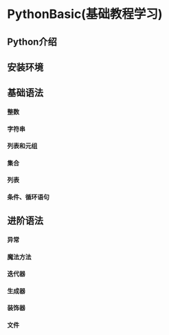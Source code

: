 # PythonBasic(基础教程学习)

## Python介绍

## 安装环境

## 基础语法

#### 整数

#### 字符串

#### 列表和元组

#### 集合

#### 列表

#### 条件、循环语句

## 进阶语法

#### 异常

#### 魔法方法

#### 迭代器

#### 生成器

#### 装饰器

#### 文件





